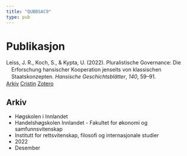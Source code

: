 ```yaml
---
title: "QUBBSAC9"
type: pub
---
```

<h1>Publikasjon</h1>
<article id="csl-bib-container-QUBBSAC9" class="csl-bib-container">
  <div class="csl-bib-body" style="line-height: 1.35; padding-left: 1em; text-indent:-1em;">
  <div class="csl-entry">Leiss, J. R., Koch, S., &amp; Kypta, U. (2022). Pluralistische Governance: Die Erforschung hansischer Kooperation jenseits von klassischen Staatskonzepten. <i>Hansische Geschichtsbl&#xE4;tter</i>, <i>140</i>, 59&#x2013;91.</div>
</div>
  <div class="csl-bib-buttons">
    <a href="#taxonomy-article-QUBBSAC9" class="csl-bib-button">Arkiv</a>
    <a href="https://app.cristin.no/results/show.jsf?id=2094721" alt="Cristin URL" class="csl-bib-button">Cristin</a>
    <a href="http://zotero.org/groups/5402882/items/QUBBSAC9" alt="Zotero URL" class="csl-bib-button">Zotero</a>
  </div>
  <div id="csl-bib-meta-container-QUBBSAC9"></div>
</article>
<div id="csl-bib-meta-QUBBSAC9" class="csl-bib-meta">
  <article id="taxonomy-article-QUBBSAC9" class="taxonomy-article">
    <h1>Arkiv</h1>
    <ul>
      <li>Høgskolen i Innlandet</li>
      <li>Handelshøgskolen Innlandet - Fakultet for økonomi og samfunnsvitenskap</li>
      <li>Institutt for rettsvitenskap, filosofi og internasjonale studier</li>
      <li>2022</li>
      <li>Desember</li>
    </ul>
  </article>
</div>
